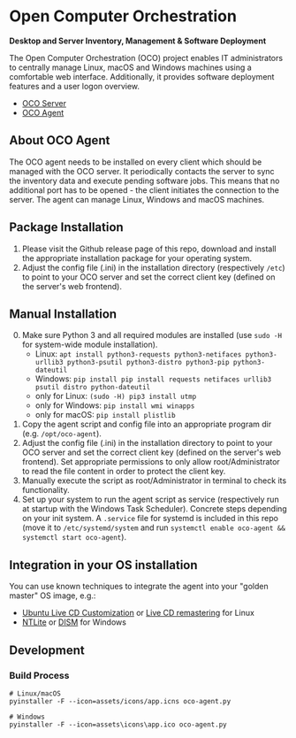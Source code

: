 # Open Computer Orchestration
**Desktop and Server Inventory, Management & Software Deployment**

The Open Computer Orchestration (OCO) project enables IT administrators to centrally manage Linux, macOS and Windows machines using a comfortable web interface. Additionally, it provides software deployment features and a user logon overview.

- [OCO Server](https://github.com/schorschii/oco-server)
- [OCO Agent](https://github.com/schorschii/oco-agent)

## About OCO Agent
The OCO agent needs to be installed on every client which should be managed with the OCO server. It periodically contacts the server to sync the inventory data and execute pending software jobs. This means that no additional port has to be opened - the client initiates the connection to the server. The agent can manage Linux, Windows and macOS machines.

## Package Installation
1. Please visit the Github release page of this repo, download and install the appropriate installation package for your operating system.
2. Adjust the config file (.ini) in the installation directory (respectively `/etc`) to point to your OCO server and set the correct client key (defined on the server's web frontend).

## Manual Installation
0. Make sure Python 3 and all required modules are installed (use `sudo -H` for system-wide module installation).
   - Linux: `apt install python3-requests python3-netifaces python3-urllib3 python3-psutil python3-distro python3-pip python3-dateutil`
   - Windows: `pip install pip install requests netifaces urllib3 psutil distro python-dateutil`
   - only for Linux: `(sudo -H) pip3 install utmp`
   - only for Windows: `pip install wmi winapps`
   - only for macOS: `pip install plistlib`
1. Copy the agent script and config file into an appropriate program dir (e.g. `/opt/oco-agent`).
2. Adjust the config file (.ini) in the installation directory to point to your OCO server and set the correct client key (defined on the server's web frontend). Set appropriate permissions to only allow root/Administrator to read the file content in order to protect the client key.
3. Manually execute the script as root/Administrator in terminal to check its functionality.
4. Set up your system to run the agent script as service (respectively run at startup with the Windows Task Scheduler). Concrete steps depending on your init system. A `.service` file for systemd is included in this repo (move it to `/etc/systemd/system` and run `systemctl enable oco-agent && systemctl start oco-agent`).

## Integration in your OS installation
You can use known techniques to integrate the agent into your "golden master" OS image, e.g.:

- [Ubuntu Live CD Customization](https://help.ubuntu.com/community/LiveCDCustomization) or [Live CD remastering](https://wiki.ubuntuusers.de/LiveCD_manuell_remastern/) for Linux
- [NTLite](https://www.ntlite.com/) or [DISM](https://docs.microsoft.com/de-de/windows-hardware/manufacture/desktop/what-is-dism) for Windows

## Development
### Build Process
```
# Linux/macOS
pyinstaller -F --icon=assets/icons/app.icns oco-agent.py

# Windows
pyinstaller -F --icon=assets\icons\app.ico oco-agent.py
```
